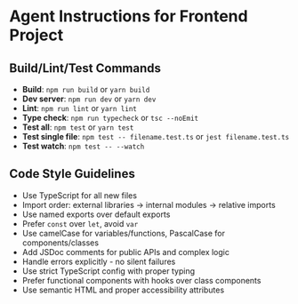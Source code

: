 # Agent Instructions for Frontend Project

## Build/Lint/Test Commands
- **Build**: `npm run build` or `yarn build`
- **Dev server**: `npm run dev` or `yarn dev`  
- **Lint**: `npm run lint` or `yarn lint`
- **Type check**: `npm run typecheck` or `tsc --noEmit`
- **Test all**: `npm test` or `yarn test`
- **Test single file**: `npm test -- filename.test.ts` or `jest filename.test.ts`
- **Test watch**: `npm test -- --watch`

## Code Style Guidelines
- Use TypeScript for all new files
- Import order: external libraries → internal modules → relative imports
- Use named exports over default exports
- Prefer `const` over `let`, avoid `var`
- Use camelCase for variables/functions, PascalCase for components/classes
- Add JSDoc comments for public APIs and complex logic
- Handle errors explicitly - no silent failures
- Use strict TypeScript config with proper typing
- Prefer functional components with hooks over class components
- Use semantic HTML and proper accessibility attributes